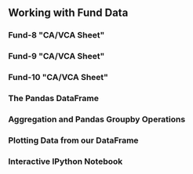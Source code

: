 ## Working with Fund Data

### Fund-8 "CA/VCA Sheet"

### Fund-9 "CA/VCA Sheet"

### Fund-10 "CA/VCA Sheet"

### The Pandas DataFrame

### Aggregation and Pandas Groupby Operations

### Plotting Data from our DataFrame

### Interactive IPython Notebook
